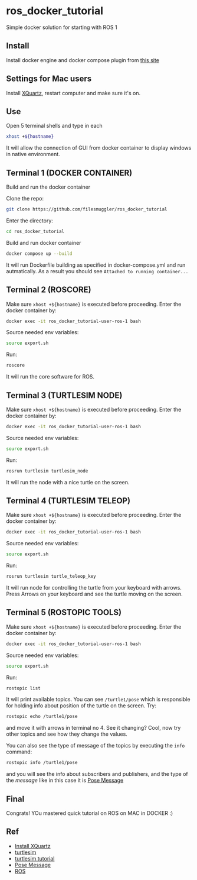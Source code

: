 # ros_docker_tutorial
Simple docker solution for starting with ROS 1 


## Install
Install docker engine and docker compose plugin from [this site](https://docs.docker.com/engine/install/)

## Settings for Mac users

Install [XQuartz](https://www.xquartz.org/), restart computer and make sure it's on.

## Use

Open 5 terminal shells and type in each 
```zsh
xhost +${hostname}
```
It will allow the connection of GUI from docker container to display windows in native environment.

## Terminal 1 (DOCKER CONTAINER)
Build and run the docker container

Clone the repo:
```zsh
git clone https://github.com/filesmuggler/ros_docker_tutorial
```
Enter the directory:
```zsh
cd ros_docker_tutorial
```
Build and run docker container
```zsh
docker compose up --build
```
It will run Dockerfile building as specified in docker-compose.yml and run autmatically.
As a result you should see `Attached to running container...`

## Terminal 2 (ROSCORE)
Make sure `xhost +${hostname}` is executed before proceeding.
Enter the docker container by:
```zsh
docker exec -it ros_docker_tutorial-user-ros-1 bash
```
Source needed env variables:
```bash
source export.sh
```

Run:
```bash
roscore
```
It will run the core software for ROS.


## Terminal 3 (TURTLESIM NODE)
Make sure `xhost +${hostname}` is executed before proceeding.
Enter the docker container by:
```zsh
docker exec -it ros_docker_tutorial-user-ros-1 bash
```
Source needed env variables:
```bash
source export.sh
```
Run:
```bash
rosrun turtlesim turtlesim_node
```
It will run the node with a nice turtle on the screen.


## Terminal 4 (TURTLESIM TELEOP)
Make sure `xhost +${hostname}` is executed before proceeding.
Enter the docker container by:
```zsh
docker exec -it ros_docker_tutorial-user-ros-1 bash
```
Source needed env variables:
```bash
source export.sh
```
Run:
```bash
rosrun turtlesim turtle_teleop_key
```
It will run node for controlling the turtle from your keyboard with arrows.
Press Arrows on your keyboard and see the turtle moving on the screen.


## Terminal 5 (ROSTOPIC TOOLS)
Make sure `xhost +${hostname}` is executed before proceeding.
Enter the docker container by:
```zsh
docker exec -it ros_docker_tutorial-user-ros-1 bash
```
Source needed env variables:
```bash
source export.sh
```
Run:
```bash
rostopic list
```
It will print available topics. You can see `/turtle1/pose` which is responsible for holding info about position of the turtle on the screen.
Try:
```bash
rostopic echo /turtle1/pose
```
and move it with arrows in terminal no 4. See it changing? Cool, now try other topics and see how they change the values.

You can also see the type of message of the topics by executing the `info` command:
```bash
rostopic info /turtle1/pose
```
and you will see the info about subscribers and publishers, and the type of the _message_ like in this case it is [Pose Message](http://docs.ros.org/en/noetic/api/geometry_msgs/html/msg/Pose.html)


## Final
Congrats! YOu mastered quick tutorial on ROS on MAC in DOCKER :) 

## Ref

- [Install XQuartz](https://www.xquartz.org/)
- [turtlesim](http://wiki.ros.org/turtlesim)
- [turtlesim tutorial](https://automaticaddison.com/launch-turtlesim-robot-simulation-in-ros/)
- [Pose Message](http://docs.ros.org/en/noetic/api/geometry_msgs/html/msg/Pose.html)
- [ROS](http://wiki.ros.org/noetic)
